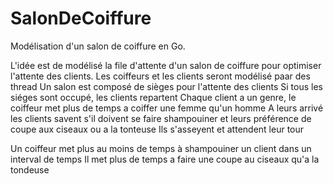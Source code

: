 # SalonDeCoiffure
Modélisation d'un salon de coiffure en Go.


L'idée est de modélisé la file d'attente d'un salon de coiffure pour optimiser l'attente des clients.
Les coiffeurs et les clients seront modélisé paar des thread
Un salon est composé de sièges pour l'attente des clients
Si tous les siéges sont occupé, les clients repartent
Chaque client a un genre, le coiffeur met plus de temps a coiffer une femme qu'un homme
A leurs arrivé les clients savent s'il doivent se faire shampouiner et leurs préférence de coupe aux ciseaux ou a la tonteuse
Ils s'asseyent et attendent leur tour


Un coiffeur met plus au moins de temps à shampouiner un client dans un interval de temps
Il met plus de temps a faire une coupe au ciseaux qu'a la tondeuse
